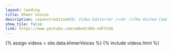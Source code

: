 ```yaml
---
layout: landing
title: Khmer Voices
description: <span>Credits&#58; Video Editor<br /><br />The United Cambodian Community had the honor of listening to the stories of community leaders. In some cases, stories shared for the first time in the interview, calling up what was hidden deep within to survive the war or genocide or of struggles in a new country. We wanted to show the beauty and richness in these words and the joy - from sharing - and the pain - from remembering - mixed together to nourish Cambodian American culture in Long Beach, CA.<br /><br /><a target=_blank href='https://ucclb.org/'>https://ucclb.org/</a></span>
show_tile: false
link: https://www.youtube.com/embed/dbb-ndFlCkA
---
```

{% assign videos = site.data.khmerVoices %}
{% include videos.html %}
